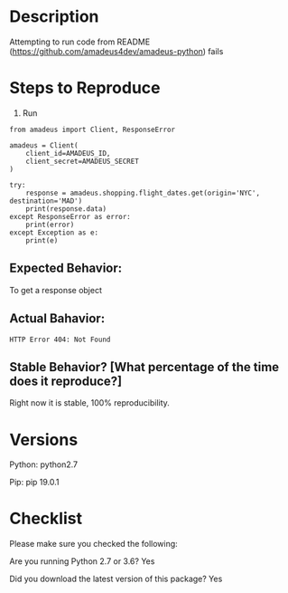 # Description

Attempting to run code from README (https://github.com/amadeus4dev/amadeus-python) fails

# Steps to Reproduce
1. Run
```
from amadeus import Client, ResponseError

amadeus = Client(
    client_id=AMADEUS_ID,
    client_secret=AMADEUS_SECRET
)

try:
    response = amadeus.shopping.flight_dates.get(origin='NYC', destination='MAD')
    print(response.data)
except ResponseError as error:
    print(error)
except Exception as e:
    print(e)
```


## Expected Behavior:
To get a response object

## Actual Bahavior:
```HTTP Error 404: Not Found```

## Stable Behavior? [What percentage of the time does it reproduce?]
Right now it is stable, 100% reproducibility.

# Versions
Python: python2.7

Pip: pip 19.0.1

# Checklist
Please make sure you checked the following:

Are you running Python 2.7 or 3.6? Yes

Did you download the latest version of this package? Yes